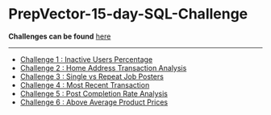 # PrepVector-15-day-SQL-Challenge

**Challenges can be found** [here](https://challenges.prepvector.com/challenges/fe090a86-abf5-4e46-92b4-6fc5ce069bc3)

---

- [Challenge 1 : Inactive Users Percentage](https://github.com/HanifaElahi/PrepVector-15-day-SQL-Challenge/tree/main/Challenge%201)
- [Challenge 2 : Home Address Transaction Analysis](https://github.com/HanifaElahi/PrepVector-15-day-SQL-Challenge/tree/main/Challenge%202)
- [Challenge 3 : Single vs Repeat Job Posters](https://github.com/HanifaElahi/PrepVector-15-day-SQL-Challenge/tree/main/Challenge%203)
- [Challenge 4 : Most Recent Transaction](https://github.com/HanifaElahi/PrepVector-15-day-SQL-Challenge/tree/main/Challenge%204)
- [Challenge 5 : Post Completion Rate Analysis](https://github.com/HanifaElahi/PrepVector-15-day-SQL-Challenge/tree/main/Challenge%205)
- [Challenge 6 : Above Average Product Prices]()
  
